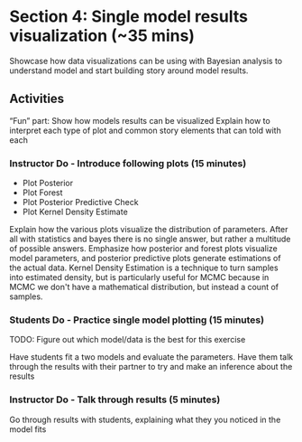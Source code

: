# Section 4: Single model results visualization (~35 mins)
Showcase how data visualizations can be using with Bayesian analysis to understand model and start building story around model results.

## Activities
“Fun” part: Show how models results can be visualized
Explain how to interpret each type of plot and common story elements that can told with each

### Instructor Do - Introduce following plots (15 minutes)
* Plot Posterior
* Plot Forest
* Plot Posterior Predictive Check
* Plot Kernel Density Estimate

Explain how the various plots visualize the distribution of parameters. 
After all with statistics and bayes there is no single answer, but rather a 
multitude of possible answers. Emphasize how posterior and forest plots
visualize model parameters, and posterior predictive plots generate estimations
of the actual data. Kernel Density Estimation is a technique to turn samples
into estimated density, but is particularly useful for MCMC because in MCMC
we don't have a mathematical distribution, but instead a count of samples.

### Students Do - Practice single model plotting (15 minutes)
TODO: Figure out which model/data is the best for this exercise

Have students fit a two models and evaluate the parameters. 
Have them talk through the results with their partner to try and make
an inference about the results

### Instructor Do - Talk through results (5 minutes)
Go through results with students, explaining what they you noticed in the
model fits

